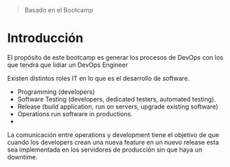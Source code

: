 > Basado en el Bootcamp

# Introducción

El propósito de este bootcamp es generar los procesos de DevOps con los que tendrá que lidiar un DevOps Engineer



Existen distintos roles IT en lo que es el desarrollo de software.

* Programming (developers)
* Software Testing (developers, dedicated testers, automated testing).
* Release (build application, run on servers, upgrade existing software)
*  Operations run software in productions.
* 



La comunicación entre operations y development tiene el objetivo de que cuando los developers crean una nueva feature en un nuevo release esta sea implementada en los servidores de producción sin que haya un downtime.